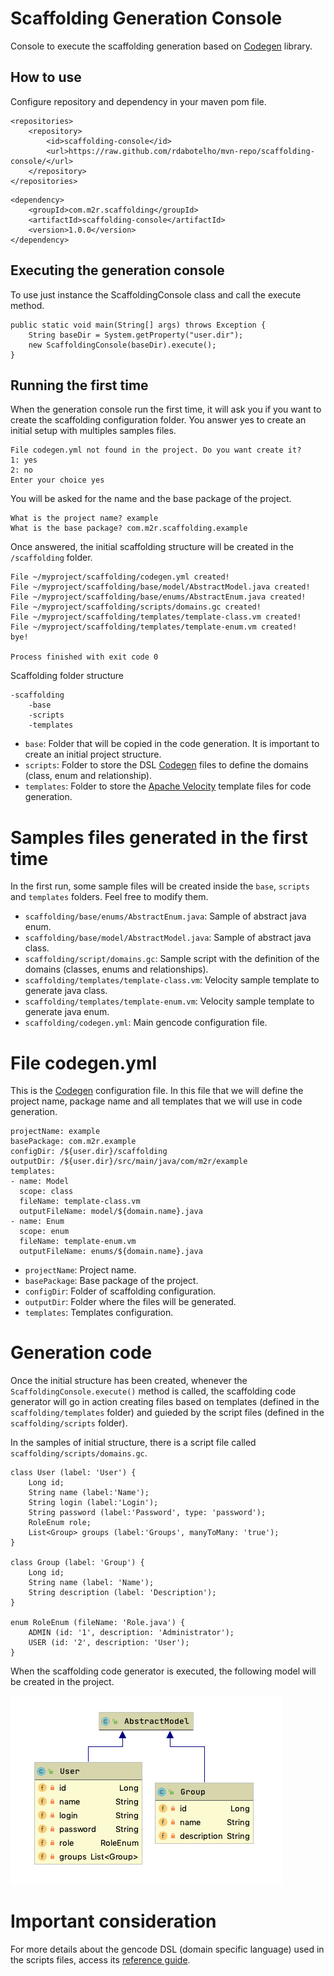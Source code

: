 # Scaffolding Generation Console

Console to execute the scaffolding generation based on [Codegen](https://github.com/rdabotelho/codegen) library.

## How to use

Configure repository and dependency in your maven pom file.

```
<repositories>
    <repository>
        <id>scaffolding-console</id>
        <url>https://raw.github.com/rdabotelho/mvn-repo/scaffolding-console/</url>
    </repository>
</repositories>
```

```
<dependency>
    <groupId>com.m2r.scaffolding</groupId>
    <artifactId>scaffolding-console</artifactId>
    <version>1.0.0</version>
</dependency>
```

## Executing the generation console

To use just instance the ScaffoldingConsole class and call the execute method.

```
public static void main(String[] args) throws Exception {
    String baseDir = System.getProperty("user.dir");
    new ScaffoldingConsole(baseDir).execute();
}
```

## Running the first time

When the generation console run the first time, it will ask you if you want to create the scaffolding configuration folder. You answer yes to create an initial setup with multiples samples files.

```
File codegen.yml not found in the project. Do you want create it?
1: yes
2: no
Enter your choice yes
```

You will be asked for the name and the base package of the project.

```
What is the project name? example
What is the base package? com.m2r.scaffolding.example
```

Once answered, the initial scaffolding structure will be created in the `/scaffolding` folder.

```
File ~/myproject/scaffolding/codegen.yml created!
File ~/myproject/scaffolding/base/model/AbstractModel.java created!
File ~/myproject/scaffolding/base/enums/AbstractEnum.java created!
File ~/myproject/scaffolding/scripts/domains.gc created!
File ~/myproject/scaffolding/templates/template-class.vm created!
File ~/myproject/scaffolding/templates/template-enum.vm created!
bye!

Process finished with exit code 0
```

Scaffolding folder structure

```
-scaffolding
    -base
    -scripts
    -templates
```

- `base`: Folder that will be copied in the code generation. It is important to create an initial project structure.
- `scripts`: Folder to store the DSL [Codegen](https://github.com/rdabotelho/codegen) files to define the domains (class, enum and relationship).
- `templates`: Folder to store the [Apache Velocity](https://velocity.apache.org) template files for code generation.

# Samples files generated in the first time

In the first run, some sample files will be created inside the `base`, `scripts` and `templates` folders. Feel free to modify them.

- `scaffolding/base/enums/AbstractEnum.java`: Sample of abstract java enum.
- `scaffolding/base/model/AbstractModel.java`: Sample of abstract java class.
- `scaffolding/script/domains.gc`: Sample script with the definition of the domains (classes, enums and relationships).
- `scaffolding/templates/template-class.vm`: Velocity sample template to generate java class.
- `scaffolding/templates/template-enum.vm`: Velocity sample template to generate java enum.
- `scaffolding/codegen.yml`: Main gencode configuration file.

# File codegen.yml

This is the [Codegen](https://github.com/rdabotelho/codegen) configuration file. In this file that we will define the project name, package name and all templates that we will use in code generation.

```
projectName: example
basePackage: com.m2r.example
configDir: /${user.dir}/scaffolding
outputDir: /${user.dir}/src/main/java/com/m2r/example
templates:
- name: Model
  scope: class
  fileName: template-class.vm
  outputFileName: model/${domain.name}.java
- name: Enum
  scope: enum
  fileName: template-enum.vm
  outputFileName: enums/${domain.name}.java
```

- `projectName`: Project name.
- `basePackage`: Base package of the project.
- `configDir`: Folder of scaffolding configuration.
- `outputDir`: Folder where the files will be generated.
- `templates`: Templates configuration.

# Generation code

Once the initial structure has been created, whenever the `ScaffoldingConsole.execute()` method is called, the scaffolding code generator will go in action creating files based on templates (defined in the `scaffolding/templates` folder) and guieded by the script files (defined in the `scaffolding/scripts` folder).

In the samples of initial structure, there is a script file called `scaffolding/scripts/domains.gc`.

```
class User (label: 'User') {
    Long id;
    String name (label:'Name');
    String login (label:'Login');
    String password (label:'Password', type: 'password');
    RoleEnum role;
    List<Group> groups (label:'Groups', manyToMany: 'true');
}

class Group (label: 'Group') {
    Long id;
    String name (label: 'Name');
    String description (label: 'Description');
}

enum RoleEnum (fileName: 'Role.java') {
    ADMIN (id: '1', description: 'Administrator');
    USER (id: '2', description: 'User');
}
```

When the scaffolding code generator is executed, the following model will be created in the project.

![Example](example.png)

# Important consideration

For more details about the gencode DSL (domain specific language) used in the scripts files, access its [reference guide](https://github.com/rdabotelho/codegen).
